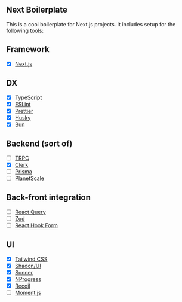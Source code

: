 ## Next Boilerplate

This is a cool boilerplate for Next.js projects. It includes setup for the following tools:

## Framework

- [x] [Next.js](https://nextjs.org/)

## DX

- [x] [TypeScript](https://www.typescriptlang.org/)
- [x] [ESLint](https://eslint.org/)
- [x] [Prettier](https://prettier.io/)
- [x] [Husky](https://typicode.github.io/husky/)
- [x] [Bun](https://bun.sh/)

## Backend (sort of)

- [ ] [TRPC](https://trpc.io/)
- [x] [Clerk](https://clerk.dev/)
- [ ] [Prisma](https://www.prisma.io/)
- [ ] [PlanetScale](https://planetscale.com/)

## Back-front integration

- [ ] [React Query](https://react-query.tanstack.com/)
- [ ] [Zod](https://zod.dev/)
- [ ] [React Hook Form](https://react-hook-form.com/)

## UI

- [x] [Tailwind CSS](https://tailwindcss.com/)
- [x] [Shadcn/UI](https://ui.shadcn.com/)
- [x] [Sonner](https://sonner.emilkowal.ski/)
- [x] [NProgress](https://ricostacruz.com/nprogress/)
- [x] [Recoil](https://recoiljs.org/)
- [ ] [Moment.js](https://momentjs.com/)
